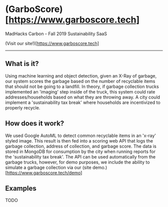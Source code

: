 # (GarboScore)[https://www.garboscore.tech]
MadHacks Carbon - Fall 2019 Sustainability SaaS

(Visit our site!)[https://www.garboscore.tech]

---

## What is it?
Using machine learning and object detection, given an X-Ray of garbage, our system scores the garbage based on the number of recyclable items that should not be going to a landfill. In theory, if garbage collection trucks implemented an 'imaging' step inside of the truck, this system could rate addresses/households based on what they are throwing away. A city could implement a 'sustainability tax break' where households are incentivized to properly recycle.

## How does it work?
We used Google AutoML to detect common recyclable items in an 'x-ray' styled image. This result is then fed into a scoring web API that logs the garbage collection, address of collection, and garbage score. The data is stored in MongoDB for consumption by the city when running reports for the 'sustainability tax break'. The API can be used automatically from the garbage trucks, however, for demo purposes, we include the ability to simulate a garbage collection via our (site demo.)[https://www.garboscore.tech/demo]

## Examples
TODO
